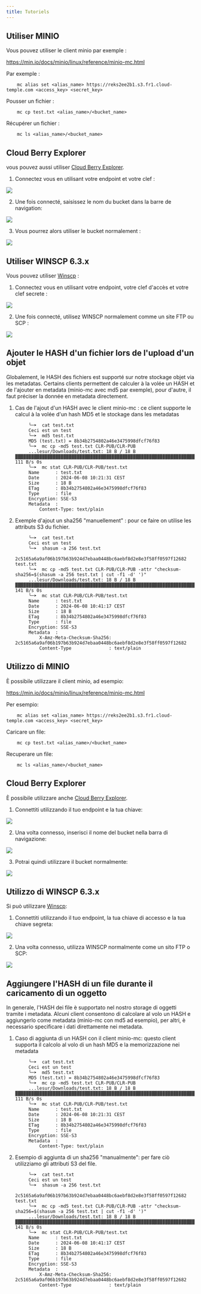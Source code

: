 ```yaml
---
title: Tutoriels
---
```


## Utiliser MINIO

Vous pouvez utiliser le client minio par exemple :

https://min.io/docs/minio/linux/reference/minio-mc.html

Par exemple : 
```
    mc alias set <alias_name> https://reks2ee2b1.s3.fr1.cloud-temple.com <access_key> <secret_key>
```
Pousser un fichier : 
```
    mc cp test.txt <alias_name>/<bucket_name>
```
Récupérer un fichier :
```
    mc ls <alias_name>/<bucket_name>
```
## Cloud Berry Explorer

vous pouvez aussi utiliser [Cloud Berry Explorer](https://www.msp360.com/explorer/).

1. Connectez vous en utilisant votre endpoint et votre clef :

![](images/S3_cloudberry_001.png)

2. Une fois connecté, saisissez le nom du bucket dans la barre de navigation:

![](images/S3_cloudberry_002.png)

3. Vous pourrez alors utiliser le bucket normalement : 

![](images/S3_cloudberry_003.png)

## Utiliser WINSCP 6.3.x

Vous pouvez utiliser [Winscp](https://winscp.net/eng/download.php) :

1. Connectez vous en utilisant votre endpoint, votre clef d'accès et votre clef secrete :

![](images/S3_winscp_001.png)

2. Une fois connecté, utilisez WINSCP normalement comme un site FTP ou SCP :

![](images/S3_winscp_002.png)


## Ajouter le HASH d'un fichier lors de l'upload d'un objet

Globalement, le HASH des fichiers est supporté sur notre stockage objet via les metadatas. Certains clients permettent de calculer à la volée un HASH et de l'ajouter en metadata (minio-mc avec md5 par exemple), pour d'autre, il faut préciser la donnée en metadata directement.

1. Cas de l'ajout d'un HASH avec le client minio-mc : ce client supporte le calcul à la volée d'un hash MD5 et le stockage dans les metadatas


            ╰─➤  cat test.txt                       
            Ceci est un test 
            ╰─➤  md5 test.txt                       
            MD5 (test.txt) = 8b34b2754802a46e3475998dfcf76f83
            ╰─➤  mc cp -md5 test.txt CLR-PUB/CLR-PUB
            ...lesur/Downloads/test.txt: 18 B / 18 B  ▓▓▓▓▓▓▓▓▓▓▓▓▓▓▓▓▓▓▓▓▓▓▓▓▓▓▓▓▓▓▓▓▓▓▓▓▓▓▓▓▓▓▓▓▓▓▓▓▓▓▓▓▓▓▓▓▓▓▓▓▓▓▓▓▓▓▓▓▓▓▓▓▓▓▓▓▓▓▓▓▓▓▓▓▓▓▓▓▓▓▓▓▓▓▓▓▓▓▓▓▓▓  111 B/s 0s
            ╰─➤  mc stat CLR-PUB/CLR-PUB/test.txt
            Name      : test.txt
            Date      : 2024-06-08 10:21:31 CEST 
            Size      : 18 B   
            ETag      : 8b34b2754802a46e3475998dfcf76f83 
            Type      : file 
            Encryption: SSE-S3
            Metadata  :
                Content-Type: text/plain 

2. Exemple d'ajout un sha256 "manuellement" : pour ce faire on utilise les attributs S3 du fichier.

            ╰─➤  cat test.txt
            Ceci est un test
            ╰─➤  shasum -a 256 test.txt                            
            2c5165a6a9af06b197b63b924d7ebaa0448bc6aebf8d2e8e3f58ff0597f12682  test.txt
            ╰─➤  mc cp -md5 test.txt CLR-PUB/CLR-PUB -attr "checksum-sha256=$(shasum -a 256 test.txt | cut -f1 -d' ')"
            ...lesur/Downloads/test.txt: 18 B / 18 B  ▓▓▓▓▓▓▓▓▓▓▓▓▓▓▓▓▓▓▓▓▓▓▓▓▓▓▓▓▓▓▓▓▓▓▓▓▓▓▓▓▓▓▓▓▓▓▓▓▓▓▓▓▓▓▓▓▓▓▓▓▓▓▓▓▓▓▓▓▓▓▓▓▓▓▓▓▓▓▓▓▓▓▓▓▓▓▓▓▓▓▓▓▓▓▓▓▓▓▓▓▓▓  141 B/s 0s
            ╰─➤  mc stat CLR-PUB/CLR-PUB/test.txt                                                                     
            Name      : test.txt
            Date      : 2024-06-08 10:41:17 CEST 
            Size      : 18 B   
            ETag      : 8b34b2754802a46e3475998dfcf76f83 
            Type      : file 
            Encryption: SSE-S3
            Metadata  :
                X-Amz-Meta-Checksum-Sha256: 2c5165a6a9af06b197b63b924d7ebaa0448bc6aebf8d2e8e3f58ff0597f12682 
                Content-Type              : text/plain 

## Utilizzo di MINIO

È possibile utilizzare il client minio, ad esempio:

https://min.io/docs/minio/linux/reference/minio-mc.html

Per esempio: 
```
    mc alias set <alias_name> https://reks2ee2b1.s3.fr1.cloud-temple.com <access_key> <secret_key>
```
Caricare un file: 
```
    mc cp test.txt <alias_name>/<bucket_name>
```
Recuperare un file:
```
    mc ls <alias_name>/<bucket_name>
```
## Cloud Berry Explorer

È possibile utilizzare anche [Cloud Berry Explorer](https://www.msp360.com/explorer/).

1. Connettiti utilizzando il tuo endpoint e la tua chiave:

![](images/S3_cloudberry_001.png)

2. Una volta connesso, inserisci il nome del bucket nella barra di navigazione:

![](images/S3_cloudberry_002.png)

3. Potrai quindi utilizzare il bucket normalmente: 

![](images/S3_cloudberry_003.png)

## Utilizzo di WINSCP 6.3.x

Si può utilizzare [Winscp](https://winscp.net/eng/download.php):

1. Connettiti utilizzando il tuo endpoint, la tua chiave di accesso e la tua chiave segreta:

![](images/S3_winscp_001.png)

2. Una volta connesso, utilizza WINSCP normalmente come un sito FTP o SCP:

![](images/S3_winscp_002.png)


## Aggiungere l'HASH di un file durante il caricamento di un oggetto

In generale, l'HASH dei file è supportato nel nostro storage di oggetti tramite i metadata. Alcuni client consentono di calcolare al volo un HASH e aggiungerlo come metadata (minio-mc con md5 ad esempio), per altri, è necessario specificare i dati direttamente nei metadata.

1. Caso di aggiunta di un HASH con il client minio-mc: questo client supporta il calcolo al volo di un hash MD5 e la memorizzazione nei metadata


            ╰─➤  cat test.txt                       
            Ceci est un test 
            ╰─➤  md5 test.txt                       
            MD5 (test.txt) = 8b34b2754802a46e3475998dfcf76f83
            ╰─➤  mc cp -md5 test.txt CLR-PUB/CLR-PUB
            ...lesur/Downloads/test.txt: 18 B / 18 B  ▓▓▓▓▓▓▓▓▓▓▓▓▓▓▓▓▓▓▓▓▓▓▓▓▓▓▓▓▓▓▓▓▓▓▓▓▓▓▓▓▓▓▓▓▓▓▓▓▓▓▓▓▓▓▓▓▓▓▓▓▓▓▓▓▓▓▓▓▓▓▓▓▓▓▓▓▓▓▓▓▓▓▓▓▓▓▓▓▓▓▓▓▓▓▓▓▓▓▓▓  111 B/s 0s
            ╰─➤  mc stat CLR-PUB/CLR-PUB/test.txt
            Name      : test.txt
            Date      : 2024-06-08 10:21:31 CEST 
            Size      : 18 B   
            ETag      : 8b34b2754802a46e3475998dfcf76f83 
            Type      : file 
            Encryption: SSE-S3
            Metadata  :
                Content-Type: text/plain 

2. Esempio di aggiunta di un sha256 "manualmente": per fare ciò utilizziamo gli attributi S3 del file.

            ╰─➤  cat test.txt
            Ceci est un test
            ╰─➤  shasum -a 256 test.txt                            
            2c5165a6a9af06b197b63b924d7ebaa0448bc6aebf8d2e8e3f58ff0597f12682  test.txt
            ╰─➤  mc cp -md5 test.txt CLR-PUB/CLR-PUB -attr "checksum-sha256=$(shasum -a 256 test.txt | cut -f1 -d' ')"
            ...lesur/Downloads/test.txt: 18 B / 18 B  ▓▓▓▓▓▓▓▓▓▓▓▓▓▓▓▓▓▓▓▓▓▓▓▓▓▓▓▓▓▓▓▓▓▓▓▓▓▓▓▓▓▓▓▓▓▓▓▓▓▓▓▓▓▓▓▓▓▓▓▓▓▓▓▓▓▓▓▓▓▓▓▓▓▓▓▓▓▓▓▓▓▓▓▓▓▓▓▓▓▓▓▓▓▓▓▓▓▓▓▓  141 B/s 0s
            ╰─➤  mc stat CLR-PUB/CLR-PUB/test.txt                                                                     
            Name      : test.txt
            Date      : 2024-06-08 10:41:17 CEST 
            Size      : 18 B   
            ETag      : 8b34b2754802a46e3475998dfcf76f83 
            Type      : file 
            Encryption: SSE-S3
            Metadata  :
                X-Amz-Meta-Checksum-Sha256: 2c5165a6a9af06b197b63b924d7ebaa0448bc6aebf8d2e8e3f58ff0597f12682 
                Content-Type              : text/plain